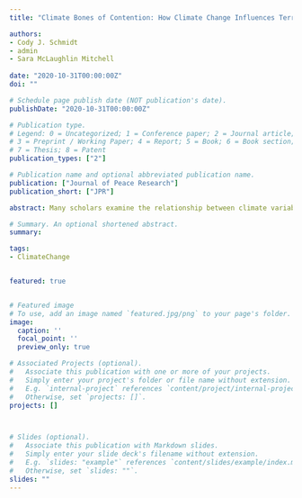 ```yaml
---
title: "Climate Bones of Contention: How Climate Change Influences Territorial, Maritime, and River Interstate Conflicts"

authors:
- Cody J. Schmidt
- admin
- Sara McLaughlin Mitchell  
 
date: "2020-10-31T00:00:00Z"
doi: ""

# Schedule page publish date (NOT publication's date).
publishDate: "2020-10-31T00:00:00Z"

# Publication type.
# Legend: 0 = Uncategorized; 1 = Conference paper; 2 = Journal article;
# 3 = Preprint / Working Paper; 4 = Report; 5 = Book; 6 = Book section;
# 7 = Thesis; 8 = Patent
publication_types: ["2"]

# Publication name and optional abbreviated publication name.
publication: ["Journal of Peace Research"]
publication_short: ["JPR"]

abstract: Many scholars examine the relationship between climate variability and intrastate conflict onset. While empirical findings in this literature are mixed, we know less about how climate changes increase the risks for interstate conflicts between countries. This article studies climate variability using the issue approach to world politics. We examine whether climate variability influences the onset and militarization of interstate diplomatic conflicts and whether these effects are similar across issues that involve sovereignty claims for land or water. We focus on two theoretical mechanisms, scarcity and uncertainty. We measure these concepts empirically through climate deviation and climate volatility. Analyses of issue claims in the Western Hemisphere and Europe show that greater deviations and volatility in climate conditions increase risks for new diplomatic conflicts and militarization of ongoing issues and that climate change acts as a trigger for revisionist states.

# Summary. An optional shortened abstract.
summary:

tags:
- ClimateChange


featured: true


# Featured image
# To use, add an image named `featured.jpg/png` to your page's folder. 
image:
  caption: ''
  focal_point: ''
  preview_only: true

# Associated Projects (optional).
#   Associate this publication with one or more of your projects.
#   Simply enter your project's folder or file name without extension.
#   E.g. `internal-project` references `content/project/internal-project/index.md`.
#   Otherwise, set `projects: []`.
projects: []



# Slides (optional).
#   Associate this publication with Markdown slides.
#   Simply enter your slide deck's filename without extension.
#   E.g. `slides: "example"` references `content/slides/example/index.md`.
#   Otherwise, set `slides: ""`.
slides: ""
---
```




